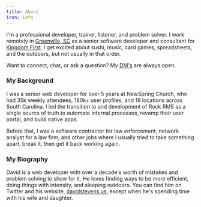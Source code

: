 ```yaml
---
title: About
icon: info
---
```


I'm a professional developer, trainer, listener, and problem solver.  I work remotely in [Greenville, SC](http://lifeingreenville.com) as a senior software developer and consultant for [Kingdom First](https://kingdomfirstsolutions.com).  I get excited about sushi, music, card games, spreadsheets, and the outdoors, but not usually in that order.

Want to connect, chat, or ask a question?  My [DM's](/contact) are always open.

### My Background

I was a senior web developer for over 5 years at NewSpring Church, who had 35k weekly attendees, 180k+ user profiles, and 19 locations across South Carolina.  I led the transition to and development of Rock RMS as a single source of truth to automate internal processes, revamp their user portal, and build native apps.

Before that, I was a software contractor for law enforcement, network analyst for a law firm, and other jobs where I usually tried to take something apart, break it, then get it back working again.

### My Biography

David is a web developer with over a decade's worth of mistakes and problem solving to show for it.  He loves finding ways to be more efficient, doing things with intensity, and sleeping outdoors.  You can find him on Twitter and his website, [davidstevens.us](https://davidstevens.us), except when he's spending time with his wife and daughter.